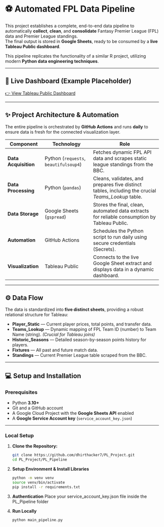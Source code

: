 # ⚽ Automated FPL Data Pipeline

This project establishes a complete, end-to-end data pipeline to automatically **collect**, **clean**, and **consolidate** Fantasy Premier League (FPL) data and Premier League standings.  
The final output is stored in **Google Sheets**, ready to be consumed by a **live Tableau Public dashboard**.

This pipeline replicates the functionality of a similar R project, utilizing modern **Python data engineering techniques**.

---

## 🚀 Live Dashboard (Example Placeholder)

[👉 View Tableau Public Dashboard](#)  

---

## ✨ Project Architecture & Automation

The entire pipeline is orchestrated by **GitHub Actions** and runs **daily** to ensure data is fresh for the connected visualization layer.

| **Component**     | **Technology**                          | **Role**                                                                                      |
|--------------------|------------------------------------------|-----------------------------------------------------------------------------------------------|
| **Data Acquisition** | Python (`requests`, `beautifulsoup4`)   | Fetches dynamic FPL API data and scrapes static league standings from the BBC.                |
| **Data Processing**  | Python (`pandas`)                       | Cleans, validates, and prepares five distinct tables, including the crucial *Teams_Lookup* table. |
| **Data Storage**     | Google Sheets (`gspread`)               | Stores the final, clean, automated data extracts for reliable consumption by Tableau Public.   |
| **Automation**       | GitHub Actions                          | Schedules the Python script to run daily using secure credentials (Secrets).                   |
| **Visualization**    | Tableau Public                          | Connects to the live Google Sheet extract and displays data in a dynamic dashboard.            |

---

## ⚙️ Data Flow

The data is standardized into **five distinct sheets**, providing a robust relational structure for Tableau:

- **Player_Static** — Current player prices, total points, and transfer data.  
- **Teams_Lookup** — Dynamic mapping of FPL Team ID (number) to Team Name (string). *(Crucial for Tableau joins)*  
- **Historic_Seasons** — Detailed season-by-season points history for players.  
- **Fixtures** — All past and future match data.  
- **Standings** — Current Premier League table scraped from the BBC.

---

## 💻 Setup and Installation

### **Prerequisites**

- Python **3.10+**  
- Git and a GitHub account  
- A Google Cloud Project with the **Google Sheets API** enabled  
- A **Google Service Account key** (`service_account_key.json`)

---

### **Local Setup**

1. **Clone the Repository:**
   ```bash
   git clone https://github.com/dhirthacker7/PL_Project.git
   cd PL_Project/PL_Pipeline
   ```
   
2. **Setup Environment & Install Libraries**
   ``` bash
   python -m venv venv
   source venv/bin/activate
   pip install -r requirements.txt
   ```

3. **Authentication**
   Place your service_account_key.json file inside the PL_Pipeline folder

4. **Run Locally**
   ```bash
   python main_pipeline.py
   ```
